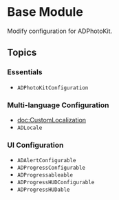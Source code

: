 #  Base Module

Modify configuration for ADPhotoKit.

## Topics

### Essentials

- ``ADPhotoKitConfiguration``

### Multi-language Configuration

- <doc:CustomLocalization>
- ``ADLocale``

### UI Configuration

- ``ADAlertConfigurable``
- ``ADProgressConfigurable``
- ``ADProgressableable``
- ``ADProgressHUDConfigurable``
- ``ADProgressHUDable``
